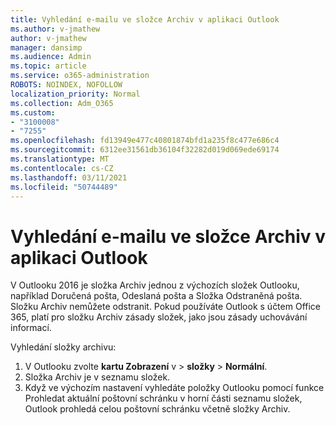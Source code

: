 ```yaml
---
title: Vyhledání e-mailu ve složce Archiv v aplikaci Outlook
ms.author: v-jmathew
author: v-jmathew
manager: dansimp
ms.audience: Admin
ms.topic: article
ms.service: o365-administration
ROBOTS: NOINDEX, NOFOLLOW
localization_priority: Normal
ms.collection: Adm_O365
ms.custom:
- "3100008"
- "7255"
ms.openlocfilehash: fd13949e477c40801874bfd1a235f8c477e686c4
ms.sourcegitcommit: 6312ee31561db36104f32282d019d069ede69174
ms.translationtype: MT
ms.contentlocale: cs-CZ
ms.lasthandoff: 03/11/2021
ms.locfileid: "50744489"
---
```

# <a name="find-email-in-archive-folder-in-outlook-app"></a>Vyhledání e-mailu ve složce Archiv v aplikaci Outlook

V Outlooku 2016 je složka Archiv jednou z výchozích složek Outlooku, například Doručená pošta, Odeslaná pošta a Složka Odstraněná pošta. Složku Archiv nemůžete odstranit. Pokud používáte Outlook s účtem Office 365, platí pro složku Archiv zásady složek, jako jsou zásady uchovávání informací.

Vyhledání složky archivu:

1. V Outlooku zvolte **kartu Zobrazení** v > **složky**  >  **Normální**.
2. Složka Archiv je v seznamu složek.
3. Když ve výchozím nastavení vyhledáte položky Outlooku pomocí funkce Prohledat aktuální poštovní schránku v horní části seznamu složek, Outlook prohledá celou poštovní schránku včetně složky Archiv.
